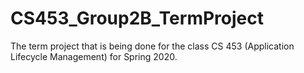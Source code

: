# CS453_Group2B_TermProject
The term project that is being done for the class CS 453 (Application Lifecycle Management) for Spring 2020.
